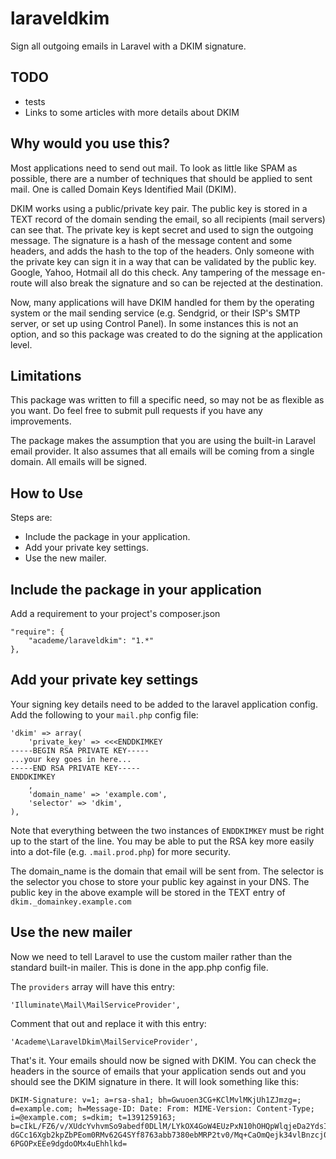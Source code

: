 laraveldkim
===========

Sign all outgoing emails in Laravel with a DKIM signature.

TODO
----

* tests
* Links to some articles with more details about DKIM

Why would you use this?
-----------------------

Most applications need to send out mail. To look as little like SPAM as possible, there are a number of
techniques that should be applied to sent mail. One is called Domain Keys Identified Mail (DKIM).

DKIM works using a public/private key pair. The public key is stored in a TEXT record of the domain sending
the email, so all recipients (mail servers) can see that. The private key is kept secret and used to 
sign the outgoing message. The signature is a hash of the message content and some headers, and adds the hash to the 
top of the headers. Only someone with the private key can sign it in a way that can be validated by the
public key. Google, Yahoo, Hotmail all do this check. Any tampering of the message en-route will also break
the signature and so can be rejected at the destination.

Now, many applications will have DKIM handled for them by the operating system or the mail sending service
(e.g. Sendgrid, or their ISP's SMTP server, or set up using Control Panel). In some instances this is not
an option, and so this package was created to do the signing at the application level.

Limitations
-----------

This package was written to fill a specific need, so may not be as flexible as you want. Do feel free to
submit pull requests if you have any improvements.

The package makes the assumption that you are using the built-in Laravel email provider.
It also assumes that all emails will be coming from a single domain.
All emails will be signed.

How to Use
----------

Steps are:

* Include the package in your application.
* Add your private key settings.
* Use the new mailer.

Include the package in your application
---------------------------------------

Add a requirement to your project's composer.json

    "require": {
        "academe/laraveldkim": "1.*"
    },

Add your private key settings
-----------------------------

Your signing key details need to be added to the laravel application config. Add the following to your
`mail.php` config file:


    'dkim' => array(
        'private_key' => <<<ENDDKIMKEY
    -----BEGIN RSA PRIVATE KEY-----
    ...your key goes in here...
    -----END RSA PRIVATE KEY-----
    ENDDKIMKEY
        ,
        'domain_name' => 'example.com',
        'selector' => 'dkim',
    ),


Note that everything between the two instances of `ENDDKIMKEY` must be right up to the start of the line.
You may be able to put the RSA key more easily into a dot-file (e.g. `.mail.prod.php`) for more security.

The domain_name is the domain that email will be sent from. The selector is the selector you chose to
store your public key against in your DNS. The public key in the above example will be stored in the
TEXT entry of `dkim._domainkey.example.com`

Use the new mailer
------------------

Now we need to tell Laravel to use the custom mailer rather than the standard built-in mailer. This is done
in the app.php config file.

The `providers` array will have this entry:

    'Illuminate\Mail\MailServiceProvider',

Comment that out and replace it with this entry:

    'Academe\LaravelDkim\MailServiceProvider',

That's it. Your emails should now be signed with DKIM. You can check the headers in the source of emails that
your application sends out and you should see the DKIM signature in there. It will look something like this:

    DKIM-Signature: v=1; a=rsa-sha1; bh=Gwuoen3CG+KClMvlMKjUh1ZJmzg=;
    d=example.com; h=Message-ID: Date: From: MIME-Version: Content-Type;
    i=@example.com; s=dkim; t=1391259163;
    b=cIkL/FZ6/v/XUdcYvhvmSo9abedf0DLlM/LYkOX4GoW4EUzPxN10hOHQpWlqjeDa2YdsI7GH
    dGCc16Xgb2kpZbPEom0RMv62G4SYf8763abb7380ebMRP2tv0/Mq+CaOmQejk34vlBnzcj0JE
    6PGOPxEEe9dgdoOMx4uEhhlkd=
